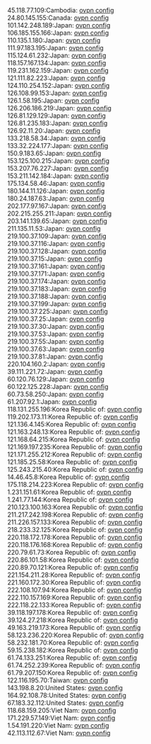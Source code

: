 45.118.77.109:Cambodia: [ovpn config](vpn/45_118_77_109.ovpn)  
24.80.145.155:Canada: [ovpn config](vpn/24_80_145_155.ovpn)  
101.142.248.189:Japan: [ovpn config](vpn/101_142_248_189.ovpn)  
106.185.155.166:Japan: [ovpn config](vpn/106_185_155_166.ovpn)  
110.135.1.180:Japan: [ovpn config](vpn/110_135_1_180.ovpn)  
111.97.183.195:Japan: [ovpn config](vpn/111_97_183_195.ovpn)  
115.124.61.232:Japan: [ovpn config](vpn/115_124_61_232.ovpn)  
118.157.167.134:Japan: [ovpn config](vpn/118_157_167_134.ovpn)  
119.231.162.159:Japan: [ovpn config](vpn/119_231_162_159.ovpn)  
121.111.82.223:Japan: [ovpn config](vpn/121_111_82_223.ovpn)  
124.110.254.152:Japan: [ovpn config](vpn/124_110_254_152.ovpn)  
126.108.99.153:Japan: [ovpn config](vpn/126_108_99_153.ovpn)  
126.1.58.195:Japan: [ovpn config](vpn/126_1_58_195.ovpn)  
126.206.186.219:Japan: [ovpn config](vpn/126_206_186_219.ovpn)  
126.81.129.129:Japan: [ovpn config](vpn/126_81_129_129.ovpn)  
126.81.235.183:Japan: [ovpn config](vpn/126_81_235_183.ovpn)  
126.92.11.20:Japan: [ovpn config](vpn/126_92_11_20.ovpn)  
133.218.58.34:Japan: [ovpn config](vpn/133_218_58_34.ovpn)  
133.32.224.177:Japan: [ovpn config](vpn/133_32_224_177.ovpn)  
150.9.183.65:Japan: [ovpn config](vpn/150_9_183_65.ovpn)  
153.125.100.215:Japan: [ovpn config](vpn/153_125_100_215.ovpn)  
153.207.76.227:Japan: [ovpn config](vpn/153_207_76_227.ovpn)  
153.211.142.184:Japan: [ovpn config](vpn/153_211_142_184.ovpn)  
175.134.58.46:Japan: [ovpn config](vpn/175_134_58_46.ovpn)  
180.144.11.126:Japan: [ovpn config](vpn/180_144_11_126.ovpn)  
180.24.187.63:Japan: [ovpn config](vpn/180_24_187_63.ovpn)  
202.177.97.167:Japan: [ovpn config](vpn/202_177_97_167.ovpn)  
202.215.255.211:Japan: [ovpn config](vpn/202_215_255_211.ovpn)  
203.141.139.65:Japan: [ovpn config](vpn/203_141_139_65.ovpn)  
211.135.11.53:Japan: [ovpn config](vpn/211_135_11_53.ovpn)  
219.100.37.109:Japan: [ovpn config](vpn/219_100_37_109.ovpn)  
219.100.37.116:Japan: [ovpn config](vpn/219_100_37_116.ovpn)  
219.100.37.128:Japan: [ovpn config](vpn/219_100_37_128.ovpn)  
219.100.37.15:Japan: [ovpn config](vpn/219_100_37_15.ovpn)  
219.100.37.161:Japan: [ovpn config](vpn/219_100_37_161.ovpn)  
219.100.37.171:Japan: [ovpn config](vpn/219_100_37_171.ovpn)  
219.100.37.174:Japan: [ovpn config](vpn/219_100_37_174.ovpn)  
219.100.37.183:Japan: [ovpn config](vpn/219_100_37_183.ovpn)  
219.100.37.188:Japan: [ovpn config](vpn/219_100_37_188.ovpn)  
219.100.37.199:Japan: [ovpn config](vpn/219_100_37_199.ovpn)  
219.100.37.225:Japan: [ovpn config](vpn/219_100_37_225.ovpn)  
219.100.37.25:Japan: [ovpn config](vpn/219_100_37_25.ovpn)  
219.100.37.30:Japan: [ovpn config](vpn/219_100_37_30.ovpn)  
219.100.37.53:Japan: [ovpn config](vpn/219_100_37_53.ovpn)  
219.100.37.55:Japan: [ovpn config](vpn/219_100_37_55.ovpn)  
219.100.37.63:Japan: [ovpn config](vpn/219_100_37_63.ovpn)  
219.100.37.81:Japan: [ovpn config](vpn/219_100_37_81.ovpn)  
220.104.160.2:Japan: [ovpn config](vpn/220_104_160_2.ovpn)  
39.111.221.72:Japan: [ovpn config](vpn/39_111_221_72.ovpn)  
60.120.76.129:Japan: [ovpn config](vpn/60_120_76_129.ovpn)  
60.122.125.228:Japan: [ovpn config](vpn/60_122_125_228.ovpn)  
60.73.58.250:Japan: [ovpn config](vpn/60_73_58_250.ovpn)  
61.207.92.1:Japan: [ovpn config](vpn/61_207_92_1.ovpn)  
118.131.255.196:Korea Republic of: [ovpn config](vpn/118_131_255_196.ovpn)  
119.202.173.11:Korea Republic of: [ovpn config](vpn/119_202_173_11.ovpn)  
121.136.4.145:Korea Republic of: [ovpn config](vpn/121_136_4_145.ovpn)  
121.163.248.13:Korea Republic of: [ovpn config](vpn/121_163_248_13.ovpn)  
121.168.64.215:Korea Republic of: [ovpn config](vpn/121_168_64_215.ovpn)  
121.169.197.235:Korea Republic of: [ovpn config](vpn/121_169_197_235.ovpn)  
121.171.255.212:Korea Republic of: [ovpn config](vpn/121_171_255_212.ovpn)  
121.185.25.58:Korea Republic of: [ovpn config](vpn/121_185_25_58.ovpn)  
125.243.215.40:Korea Republic of: [ovpn config](vpn/125_243_215_40.ovpn)  
14.46.45.8:Korea Republic of: [ovpn config](vpn/14_46_45_8.ovpn)  
175.118.214.223:Korea Republic of: [ovpn config](vpn/175_118_214_223.ovpn)  
1.231.151.61:Korea Republic of: [ovpn config](vpn/1_231_151_61.ovpn)  
1.241.77.144:Korea Republic of: [ovpn config](vpn/1_241_77_144.ovpn)  
210.123.100.163:Korea Republic of: [ovpn config](vpn/210_123_100_163.ovpn)  
211.217.242.198:Korea Republic of: [ovpn config](vpn/211_217_242_198.ovpn)  
211.226.157.133:Korea Republic of: [ovpn config](vpn/211_226_157_133.ovpn)  
218.233.32.125:Korea Republic of: [ovpn config](vpn/218_233_32_125.ovpn)  
220.118.172.178:Korea Republic of: [ovpn config](vpn/220_118_172_178.ovpn)  
220.118.176.168:Korea Republic of: [ovpn config](vpn/220_118_176_168.ovpn)  
220.79.61.73:Korea Republic of: [ovpn config](vpn/220_79_61_73.ovpn)  
220.86.101.58:Korea Republic of: [ovpn config](vpn/220_86_101_58.ovpn)  
220.89.70.121:Korea Republic of: [ovpn config](vpn/220_89_70_121.ovpn)  
221.154.211.28:Korea Republic of: [ovpn config](vpn/221_154_211_28.ovpn)  
221.160.172.30:Korea Republic of: [ovpn config](vpn/221_160_172_30.ovpn)  
222.108.107.94:Korea Republic of: [ovpn config](vpn/222_108_107_94.ovpn)  
222.110.157.169:Korea Republic of: [ovpn config](vpn/222_110_157_169.ovpn)  
222.118.22.133:Korea Republic of: [ovpn config](vpn/222_118_22_133.ovpn)  
39.118.197.178:Korea Republic of: [ovpn config](vpn/39_118_197_178.ovpn)  
39.124.27.218:Korea Republic of: [ovpn config](vpn/39_124_27_218.ovpn)  
49.163.219.173:Korea Republic of: [ovpn config](vpn/49_163_219_173.ovpn)  
58.123.236.220:Korea Republic of: [ovpn config](vpn/58_123_236_220.ovpn)  
58.232.181.70:Korea Republic of: [ovpn config](vpn/58_232_181_70.ovpn)  
59.15.238.182:Korea Republic of: [ovpn config](vpn/59_15_238_182.ovpn)  
61.74.133.251:Korea Republic of: [ovpn config](vpn/61_74_133_251.ovpn)  
61.74.252.239:Korea Republic of: [ovpn config](vpn/61_74_252_239.ovpn)  
61.79.207.150:Korea Republic of: [ovpn config](vpn/61_79_207_150.ovpn)  
122.116.195.70:Taiwan: [ovpn config](vpn/122_116_195_70.ovpn)  
143.198.8.20:United States: [ovpn config](vpn/143_198_8_20.ovpn)  
164.92.108.78:United States: [ovpn config](vpn/164_92_108_78.ovpn)  
67.183.32.112:United States: [ovpn config](vpn/67_183_32_112.ovpn)  
118.68.159.205:Viet Nam: [ovpn config](vpn/118_68_159_205.ovpn)  
171.229.57.149:Viet Nam: [ovpn config](vpn/171_229_57_149.ovpn)  
1.54.191.220:Viet Nam: [ovpn config](vpn/1_54_191_220.ovpn)  
42.113.112.67:Viet Nam: [ovpn config](vpn/42_113_112_67.ovpn)  
